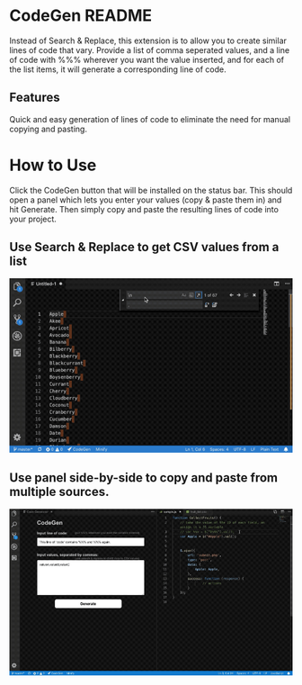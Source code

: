 # CodeGen README

Instead of Search & Replace, this extension is to allow you to create similar lines of code that vary. Provide a list of comma seperated values, and a line of code with %%% wherever you want the value inserted, and for each of the list items, it will generate a corresponding line of code.

## Features

Quick and easy generation of lines of code to eliminate the need for manual copying and pasting.

# How to Use

Click the CodeGen button that will be installed on the status bar. This should open a panel which lets you enter your values (copy & paste them in) and hit Generate. Then simply copy and paste the resulting lines of code into your project.

## Use Search & Replace to get CSV values from a list
![](images/search_replace.gif)

## Use panel side-by-side to copy and paste from multiple sources.
![](images/example.gif)